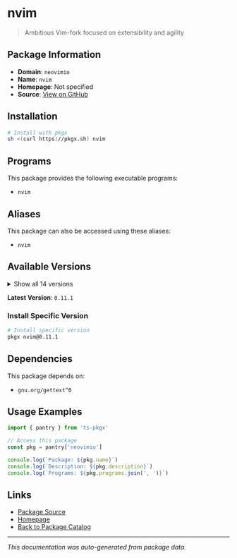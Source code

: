 # nvim

> Ambitious Vim-fork focused on extensibility and agility

## Package Information

- **Domain**: `neovimio`
- **Name**: `nvim`
- **Homepage**: Not specified
- **Source**: [View on GitHub](https://github.com/pkgxdev/pantry/tree/main/projects/neovim.io/package.yml)

## Installation

```bash
# Install with pkgx
sh <(curl https://pkgx.sh) nvim
```

## Programs

This package provides the following executable programs:

- `nvim`

## Aliases

This package can also be accessed using these aliases:

- `nvim`

## Available Versions

<details>
<summary>Show all 14 versions</summary>

- `0.11.1`, `0.11.0`, `0.10.4`, `0.10.3`, `0.10.2`
- `0.10.1`, `0.10.0`, `0.9.5`, `0.9.4`, `0.9.2`
- `0.9.1`, `0.9.0`, `0.8.2`, `0.8.1`

</details>

**Latest Version**: `0.11.1`

### Install Specific Version

```bash
# Install specific version
pkgx nvim@0.11.1
```

## Dependencies

This package depends on:

- `gnu.org/gettext^0`

## Usage Examples

```typescript
import { pantry } from 'ts-pkgx'

// Access this package
const pkg = pantry['neovimio']

console.log(`Package: ${pkg.name}`)
console.log(`Description: ${pkg.description}`)
console.log(`Programs: ${pkg.programs.join(', ')}`)
```

## Links

- [Package Source](https://github.com/pkgxdev/pantry/tree/main/projects/neovim.io/package.yml)
- [Homepage](#)
- [Back to Package Catalog](../package-catalog.md)

---

*This documentation was auto-generated from package data.*
